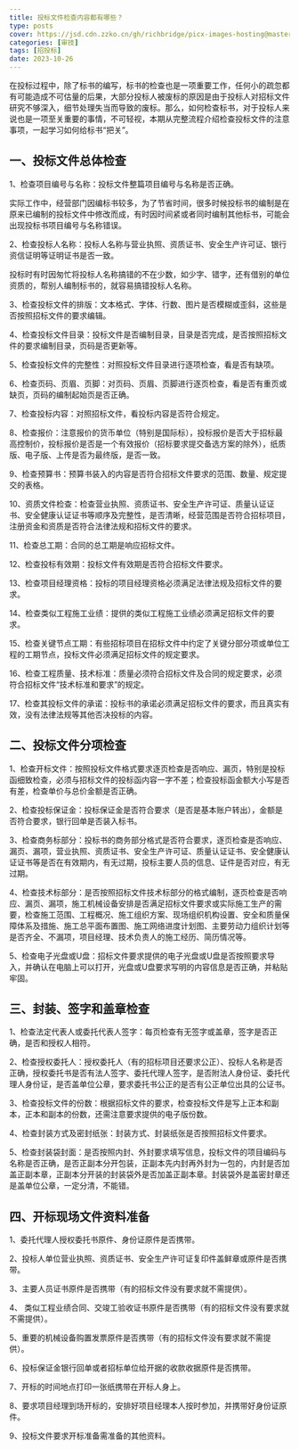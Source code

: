 ```yaml
---
title: 投标文件检查内容都有哪些？
type: posts
cover: https://jsd.cdn.zzko.cn/gh/richbridge/picx-images-hosting@master/thumbnail/audit.jpg
categories: [审技]
tags: [招投标]
date: 2023-10-26
---
```

在投标过程中，除了标书的编写，标书的检查也是一项重要工作，任何小的疏忽都有可能造成不可估量的后果，大部分投标人被废标的原因是由于投标人对招标文件研究不够深入，细节处理失当而导致的废标。那么，如何检查标书，对于投标人来说也是一项至关重要的事情，不可轻视，本期从完整流程介绍检查投标文件的注意事项，一起学习如何给标书“把关”。

## 一、投标文件总体检查

1、检查项目编号与名称：投标文件整篇项目编号与名称是否正确。

实际工作中，经营部门因编标书较多，为了节省时间，很多时候投标书的编制是在原来已编制的投标文件中修改而成，有时因时间紧或者同时编制其他标书，可能会出现投标书项目编号与名称错误。

2、检查投标人名称：投标人名称与营业执照、资质证书、安全生产许可证、银行资信证明等证明证书是否一致。

投标时有时因匆忙将投标人名称搞错的不在少数，如少字、错字，还有借别的单位资质的，帮别人编制标书的，就容易搞错投标人名称。

3、检查投标文件的排版：文本格式、字体、行数、图片是否模糊或歪斜，这些是否按照招标文件的要求编辑。

4、检查投标文件目录：投标文件是否编制目录，目录是否完成，是否按照招标文件的要求编制目录，页码是否更新等。

5、检查投标文件的完整性：对照投标文件目录进行逐项检查，看是否有缺项。

6、检查页码、页眉、页脚：对页码、页眉、页脚进行逐页检查，看是否有重页或缺页，页码的编制起始页是否正确。

7、检查投标内容：对照招标文件，看投标内容是否符合规定。

8、检查报价：注意报价的货币单位（特别是国际标），投标报价是否大于招标最高控制价，投标报价是否是一个有效报价（招标要求提交备选方案的除外），纸质版、电子版、上传是否为最终版，是否一致。

9、检查预算书：预算书装入的内容是否符合招标文件要求的范围、数量、规定提交的表格。

10、资质文件检查：检查营业执照、资质证书、安全生产许可证、质量认证证书、安全健康认证证书等顺序及完整性，是否清晰，经营范围是否符合招标项目，注册资金和资质是否符合法律法规和招标文件的要求。

11、检查总工期：合同的总工期是响应招标文件。

12、检查投标有效期：投标文件有效期是否符合招标文件要求。

13、检查项目经理资格：投标的项目经理资格必须满足法律法规及招标文件的要求。

14、检查类似工程施工业绩：提供的类似工程施工业绩必须满足招标文件的要求。

15、检查关键节点工期：有些招标项目在招标文件中约定了关键分部分项或单位工程的工期节点，投标文件必须满足招标文件的规定要求。

16、检查工程质量、技术标准：质量必须符合招标文件及合同的规定要求，必须符合招标文件“技术标准和要求”的规定。

17、检查其投标文件的承诺：投标书的承诺必须满足招标文件的要求，而且真实有效，没有法律法规等其他否决投标的内容。

## 二、投标文件分项检查

1、检查开标文件：按照投标文件格式要求逐页检查是否响应、漏页，特别是投标函细致检查，必须与招标文件的投标函内容一字不差；检查投标函金额大小写是否有差，检查单价与总价金额是否正确。

2、检查投标保证金：投标保证金是否符合要求（是否是基本账户转出），金额是否符合要求，银行回单是否装入标书。

3、检查商务标部分：投标书的商务部分格式是否符合要求，逐页检查是否响应、漏页、漏项，营业执照、资质证书、安全生产许可证、质量认证证书、安全健康认证证书等是否在有效期内，有无过期，投标主要人员的信息、证件是否对应，有无过期。

4、检查技术标部分：是否按照招标文件技术标部分的格式编制，逐页检查是否响应、漏页、漏项，施工机械设备安排是否满足招标文件要求或实际施工生产的需要，检查施工范围、工程概况、施工组织方案、现场组织机构设置、安全和质量保障体系及措施、施工总平面布置图、施工网络进度计划图、主要劳动力组织计划等是否齐全、不漏项，项目经理、技术负责人的施工经历、简历情况等。

5、检查电子光盘或U盘：招标文件要求提供的电子光盘或U盘是否按照要求导入，并确认在电脑上可以打开，光盘或U盘要求写明的内容信息是否正确，并粘贴牢固。

## 三、封装、签字和盖章检查

1、检查法定代表人或委托代表人签字：每页检查有无签字或盖章，签字是否正确，是否和授权人相符。

2、检查授权委托人：授权委托人（有的招标项目还要求公正）、投标人名称是否正确，授权委托书是否有法人签字、委托代理人签字，是否附法人身份证、委托代理人身份证，是否盖单位公章，要求委托书公正的是否有公正单位出具的公证书。

3、检查投标文件的份数：根据招标文件的要求，检查投标文件是写上正本和副本，正本和副本的份数，还需注意要求提供的电子版份数。

4、检查封装方式及密封纸张：封装方式、封装纸张是否按照招标文件要求。

5、检查封装袋封面：是否按照内封、外封要求填写信息，投标文件的项目编码与名称是否正确，是否正副本分开包装，正副本先内封再外封为一包的，内封是否加盖正副本章，正副本分开装的封装袋外是否加盖正副本章。封装袋外是盖密封章还是盖单位公章，一定分清，不能错。

## 四、开标现场文件资料准备

1、委托代理人授权委托书原件、身份证原件是否携带。

2、投标人单位营业执照、资质证书、安全生产许可证复印件盖鲜章或原件是否携带。

3、主要人员证书原件是否携带（有的招标文件没有要求就不需提供）。

4、 类似工程业绩合同、交竣工验收证书原件是否携带（有的招标文件没有要求就不需提供）。

5、重要的机械设备购置发票原件是否携带（有的招标文件没有要求就不需提供）。

6、投标保证金银行回单或者招标单位给开据的收款收据原件是否携带。

7、开标的时间地点打印一张纸携带在开标人身上。

8、要求项目经理到场开标的，安排好项目经理本人按时参加，并携带好身份证原件。

9、投标文件要求开标准备需准备的其他资料。